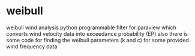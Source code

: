 # weibull
weibull wind analysis
python programmable filter for paraview which converts wind velocity data into exceedance probability (EP)
also there is some code for finding the weibull parameters (k and c) for some provided wind frequency data
